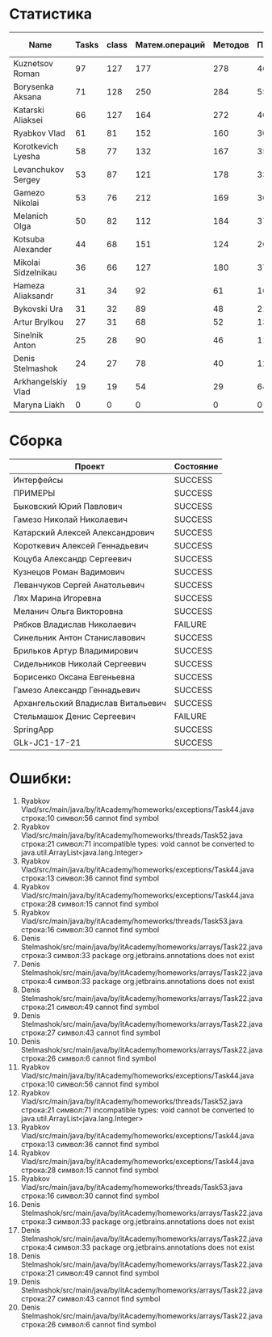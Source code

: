 # Статистика

| Name | Tasks | class | Матем.операций | Методов | Присваиваний | анон.класов | внутр.класов | констант | логирование | лямбды | переменных | перхватов исключений | приват. методов | приват. полей | сравнений | циклов |
| --- | --- | --- | --- | --- | --- | --- | --- | --- | --- | --- | --- | --- | --- | --- | --- | --- |
| Kuznetsov Roman | 97 | 127 | 177 | 278 | 463 | 5 | 1 | 10 | 0 | 5 | 355 | 26 | 13 | 47 | 31 | 88 |
| Borysenka Aksana | 71 | 128 | 250 | 284 | 559 | 0 | 1 | 9 | 0 | 1 | 452 | 20 | 8 | 42 | 101 | 80 |
| Katarski Aliaksei | 66 | 127 | 164 | 272 | 402 | 0 | 0 | 4 | 0 | 0 | 334 | 15 | 12 | 56 | 29 | 71 |
| Ryabkov Vlad | 61 | 81 | 152 | 160 | 303 | 0 | 3 | 0 | 0 | 0 | 263 | 4 | 2 | 36 | 64 | 35 |
| Korotkevich Lyesha | 58 | 77 | 132 | 167 | 353 | 0 | 0 | 6 | 0 | 0 | 271 | 15 | 0 | 32 | 22 | 75 |
| Levanchukov Sergey | 53 | 87 | 121 | 178 | 335 | 0 | 1 | 4 | 0 | 0 | 271 | 5 | 9 | 38 | 22 | 60 |
| Gamezo Nikolai | 53 | 76 | 212 | 169 | 360 | 0 | 0 | 0 | 0 | 1 | 282 | 6 | 0 | 31 | 41 | 63 |
| Melanich Olga | 50 | 82 | 112 | 184 | 374 | 0 | 0 | 4 | 0 | 0 | 309 | 3 | 1 | 19 | 54 | 46 |
| Kotsuba Alexander | 44 | 68 | 151 | 124 | 269 | 0 | 0 | 4 | 0 | 1 | 208 | 4 | 5 | 7 | 29 | 46 |
| Mikolai Sidzelnikau | 36 | 66 | 127 | 180 | 373 | 0 | 0 | 20 | 8 | 0 | 282 | 4 | 11 | 31 | 56 | 43 |
| Hameza Aliaksandr | 31 | 34 | 92 | 61 | 166 | 0 | 0 | 0 | 0 | 0 | 124 | 0 | 0 | 0 | 19 | 32 |
| Bykovski Ura | 31 | 32 | 89 | 48 | 214 | 0 | 0 | 0 | 0 | 0 | 131 | 0 | 0 | 3 | 32 | 47 |
| Artur Brylkou | 27 | 31 | 68 | 52 | 135 | 0 | 0 | 0 | 0 | 0 | 99 | 0 | 2 | 0 | 37 | 23 |
| Sinelnik Anton | 25 | 28 | 90 | 46 | 114 | 0 | 0 | 0 | 0 | 0 | 83 | 0 | 2 | 3 | 39 | 23 |
| Denis Stelmashok | 24 | 27 | 78 | 40 | 128 | 0 | 0 | 0 | 0 | 0 | 106 | 0 | 0 | 0 | 8 | 21 |
| Arkhangelskiy Vlad | 19 | 19 | 54 | 29 | 64 | 0 | 0 | 0 | 0 | 0 | 55 | 0 | 1 | 0 | 9 | 9 |
| Maryna Liakh | 0 | 0 | 0 | 0 | 0 | 0 | 0 | 0 | 0 | 0 | 0 | 0 | 0 | 0 | 0 | 0 |


# Сборка

| Проект | Состояние |
| --- | --- |
| Интерфейсы  | SUCCESS |
| ПРИМЕРЫ  | SUCCESS |
| Быковский Юрий Павлович  | SUCCESS |
| Гамезо Николай Николаевич  | SUCCESS |
| Катарский Алексей Александрович  | SUCCESS |
| Короткевич Алексей Геннадьевич  | SUCCESS |
| Коцуба Александр Сергеевич  | SUCCESS |
| Кузнецов Роман Вадимович  | SUCCESS |
| Леванчуков Сергей Анатольевич  | SUCCESS |
| Лях Марина Игоревна  | SUCCESS |
| Меланич Ольга Викторовна  | SUCCESS |
| Рябков Владислав Николаевич  | FAILURE |
| Синельник Антон Станиславович  | SUCCESS |
| Брильков Артур Владимирович  | SUCCESS |
| Сидельников Николай Сергеевич  | SUCCESS |
| Борисенко Оксана Евгеньевна  | SUCCESS |
| Гамезо Александр Геннадьевич  | SUCCESS |
| Архангельский Владислав Витальевич  | SUCCESS |
| Стельмашок Денис Сергеевич  | FAILURE |
| SpringApp  | SUCCESS |
| GLk-JC1-17-21  | SUCCESS |


# Ошибки:

1. Ryabkov Vlad/src/main/java/by/itAcademy/homeworks/exceptions/Task44.java строка:10 символ:56 cannot find symbol
1. Ryabkov Vlad/src/main/java/by/itAcademy/homeworks/threads/Task52.java строка:21 символ:71 incompatible types: void cannot be converted to java.util.ArrayList<java.lang.Integer>
1. Ryabkov Vlad/src/main/java/by/itAcademy/homeworks/exceptions/Task44.java строка:13 символ:36 cannot find symbol
1. Ryabkov Vlad/src/main/java/by/itAcademy/homeworks/exceptions/Task44.java строка:28 символ:15 cannot find symbol
1. Ryabkov Vlad/src/main/java/by/itAcademy/homeworks/threads/Task53.java строка:16 символ:30 cannot find symbol
1. Denis Stelmashok/src/main/java/by/itAcademy/homeworks/arrays/Task22.java строка:3 символ:33 package org.jetbrains.annotations does not exist
1. Denis Stelmashok/src/main/java/by/itAcademy/homeworks/arrays/Task22.java строка:4 символ:33 package org.jetbrains.annotations does not exist
1. Denis Stelmashok/src/main/java/by/itAcademy/homeworks/arrays/Task22.java строка:21 символ:49 cannot find symbol
1. Denis Stelmashok/src/main/java/by/itAcademy/homeworks/arrays/Task22.java строка:27 символ:43 cannot find symbol
1. Denis Stelmashok/src/main/java/by/itAcademy/homeworks/arrays/Task22.java строка:26 символ:6 cannot find symbol
1. Ryabkov Vlad/src/main/java/by/itAcademy/homeworks/exceptions/Task44.java строка:10 символ:56 cannot find symbol
1. Ryabkov Vlad/src/main/java/by/itAcademy/homeworks/threads/Task52.java строка:21 символ:71 incompatible types: void cannot be converted to java.util.ArrayList<java.lang.Integer>
1. Ryabkov Vlad/src/main/java/by/itAcademy/homeworks/exceptions/Task44.java строка:13 символ:36 cannot find symbol
1. Ryabkov Vlad/src/main/java/by/itAcademy/homeworks/exceptions/Task44.java строка:28 символ:15 cannot find symbol
1. Ryabkov Vlad/src/main/java/by/itAcademy/homeworks/threads/Task53.java строка:16 символ:30 cannot find symbol
1. Denis Stelmashok/src/main/java/by/itAcademy/homeworks/arrays/Task22.java строка:3 символ:33 package org.jetbrains.annotations does not exist
1. Denis Stelmashok/src/main/java/by/itAcademy/homeworks/arrays/Task22.java строка:4 символ:33 package org.jetbrains.annotations does not exist
1. Denis Stelmashok/src/main/java/by/itAcademy/homeworks/arrays/Task22.java строка:21 символ:49 cannot find symbol
1. Denis Stelmashok/src/main/java/by/itAcademy/homeworks/arrays/Task22.java строка:27 символ:43 cannot find symbol
1. Denis Stelmashok/src/main/java/by/itAcademy/homeworks/arrays/Task22.java строка:26 символ:6 cannot find symbol
